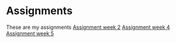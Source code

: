 # Assignments
These are my assignments
[Assignment week 2](https://github.com/MariusLucian/Assignments/blob/master/Assignment_week_2-checkpoint.ipynb)
[Assignment week 4](https://github.com/MariusLucian/Assignments/blob/master/Assignment_week_4.ipynb)
[Assignment week 5](https://github.com/MariusLucian/Assignments/blob/master/Assignment_week_5.ipynb)
